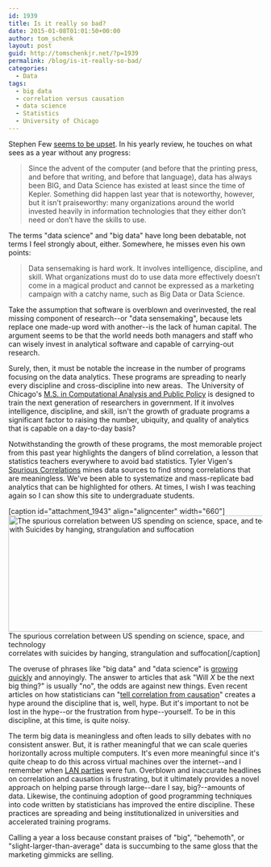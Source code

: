 ```yaml
---
id: 1939
title: Is it really so bad?
date: 2015-01-08T01:01:50+00:00
author: tom_schenk
layout: post
guid: http://tomschenkjr.net/?p=1939
permalink: /blog/is-it-really-so-bad/
categories:
  - Data
tags:
  - big data
  - correlation versus causation
  - data science
  - Statistics
  - University of Chicago
---
```

Stephen Few <a href="http://www.perceptualedge.com/blog/?p=2029">seems to be upset</a>. In his yearly review, he touches on what sees as a year without any progress:
<blockquote><span style="color: #464646;">Since the advent of the computer (and before that the printing press, and before that writing, and before that language), data has always been BIG, and Data Science has existed at least since the time of Kepler. Something did happen last year that is noteworthy, however, but it isn’t praiseworthy: many organizations around the world invested heavily in information technologies that they either don’t need or don’t have the skills to use.</span></blockquote>
The terms "data science" and "big data" have long been debatable, not terms I feel strongly about, either. Somewhere, he misses even his own points:
<blockquote><span style="color: #464646;">Data sensemaking is hard work. It involves intelligence, discipline, and skill. What organizations must do to use data more effectively doesn’t come in a magical product and cannot be expressed as a marketing campaign with a catchy name, such as Big Data or Data Science.</span></blockquote>
Take the assumption that software is overblown and overinvested, the real missing component of research--or "data sensemaking", because lets replace one made-up word with another--is the lack of human capital. The argument seems to be that the world needs both managers and staff who can wisely invest in analytical software and capable of carrying-out research.

Surely, then, it must be notable the increase in the number of programs focusing on the data analytics. These programs are spreading to nearly every discipline and cross-discipline into new areas.  The University of Chicago's <a href="https://capp-sites.uchicago.edu/">M.S. in Computational Analysis and Public Policy</a> is designed to train the next generation of researchers in government. If it involves intelligence, discipline, and skill, isn't the growth of graduate programs a significant factor to raising the number, ubiquity, and quality of analytics that is capable on a day-to-day basis?

Notwithstanding the growth of these programs, the most memorable project from this past year highlights the dangers of blind correlation, a lesson that statistics teachers everywhere to avoid bad statistics. Tyler Vigen's <a href="http://tylervigen.com/">Spurious Correlations</a> mines data sources to find strong correlations that are meaningless. We've been able to systematize and mass-replicate bad analytics that can be highlighted for others. At times, I wish I was teaching again so I can show this site to undergraduate students.

[caption id="attachment_1943" align="aligncenter" width="660"]<a href="http://tylervigen.com/view_correlation?id=1597"><img class="size-full wp-image-1943" src="http://tomschenkjr.net/wordpress/wp-content/uploads/2015/01/spurious-correlation.png" alt="The spurious correlation between US spending on science, space, and technology correlates with Suicides by hanging, strangulation and suffocation" width="660" height="230" /></a> The spurious correlation between US spending on science, space, and technology<br />correlates with suicides by hanging, strangulation and suffocation[/caption]

The overuse of phrases like "big data" and "data science" is <a href="https://books.google.com/ngrams/graph?content=big+data%2C+data+science&amp;year_start=1800&amp;year_end=2000&amp;corpus=15&amp;smoothing=3&amp;share=&amp;direct_url=t1%3B%2Cbig%20data%3B%2Cc0%3B.t1%3B%2Cdata%20science%3B%2Cc0">growing quickly</a> and annoyingly. The answer to articles that ask "Will <em>X</em> be the next big thing?" is usually "no", the odds are against new things. Even recent articles on how statisticians can "<a href="https://www.google.com/webhp?sourceid=chrome-instant&amp;ion=1&amp;espv=2&amp;ie=UTF-8#safe=off&amp;q=correlation%2C+causation%2C+qz">tell correlation from causation</a>" creates a hype around the discipline that is, well, hype. But it's important to not be lost in the hype--or the frustration from hype--yourself. To be in this discipline, at this time, is quite noisy.

The term big data is meaningless and often leads to silly debates with no consistent answer. But, it is rather meaningful that we can scale queries horizontally across multiple computers. It's even more meaningful since it's quite cheap to do this across virtual machines over the internet--and I remember when <a href="https://www.google.com/search?q=LAN+parties&amp;safe=off&amp;espv=2&amp;biw=1440&amp;bih=828&amp;source=lnms&amp;tbm=isch&amp;sa=X&amp;ei=0COuVPa3B46dyASopIH4DQ&amp;ved=0CAYQ_AUoAQ">LAN parties</a> were fun. Overblown and inaccurate headlines on correlation and causation is frustrating, but it ultimately provides a novel approach on helping parse through large--dare I say, big?--amounts of data. Likewise, the continuing adoption of good programming techniques into code written by statisticians has improved the entire discipline. These practices are spreading and being institutionalized in universities and accelerated training programs.

Calling a year a loss because constant praises of "big", "behemoth", or "slight-larger-than-average" data is succumbing to the same gloss that the marketing gimmicks are selling.
